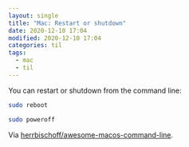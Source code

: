 ```yaml
---
layout: single
title: "Mac: Restart or shutdown"
date: 2020-12-10 17:04
modified: 2020-12-10 17:04
categories: til
tags:
  - mac
  - til
---
```


You can restart or shutdown from the command line:

```bash
sudo reboot

sudo poweroff
```

Via
[herrbischoff/awesome-macos-command-line](https://github.com/herrbischoff/awesome-macos-command-line#restart).
